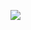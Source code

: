 [<img src="https://github-readme-stats.vercel.app/api/top-langs/?username=yxdai-nju&exclude_repo=duinomaker.github.io,HexoBlog&hide=tex&layout=compact">](https://github.com/anuraghazra/github-readme-stats)
